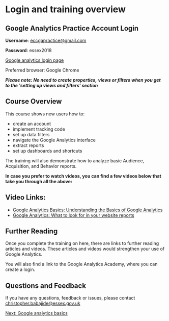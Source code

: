 Login and training overview
===========================

Google Analytics Practice Account Login
---------------------------------------

**Username**: eccgapractice@gmail.com

**Password**: essex2018

[Google analytics login page](https://analytics.google.com/)

Preferred browser: Google Chrome

_**Please note: No need to create properties,**_ _**views or filters when you get to the 'setting up views and filters' section**_

Course Overview
---------------

This course shows new users how to:

*   create an account
*   implement tracking code
*   set up data filters
*   navigate the Google Analytics interface
*   extract reports
*   set up dashboards and shortcuts

The training will also demonstrate how to analyze basic Audience, Acquisition, and Behavior reports.

**In case you prefer to watch videos, you can find a few videos below that take you through all the above:**

Video Links:
------------

*   [Google Analytics Basics: Understanding the Basics of Google Analytics](https://youtu.be/5K5h_zLbDac)
*   [Google Analytics: What to look for in your website reports](https://youtu.be/CHK1oR7UcN8)

Further Reading
---------------

Once you complete the training on here, there are links to further reading articles and videos. These articles and videos would strengthen your use of Google Analytics.

You will also find a link to the Google Analytics Academy, where you can create a login.

Questions and Feedback
----------------------

If you have any questions, feedback or issues, please contact christopher.babajide@essex.gov.uk

[Next: Google analytics basics](/google-analytics-guide/google-analytics-basics/)